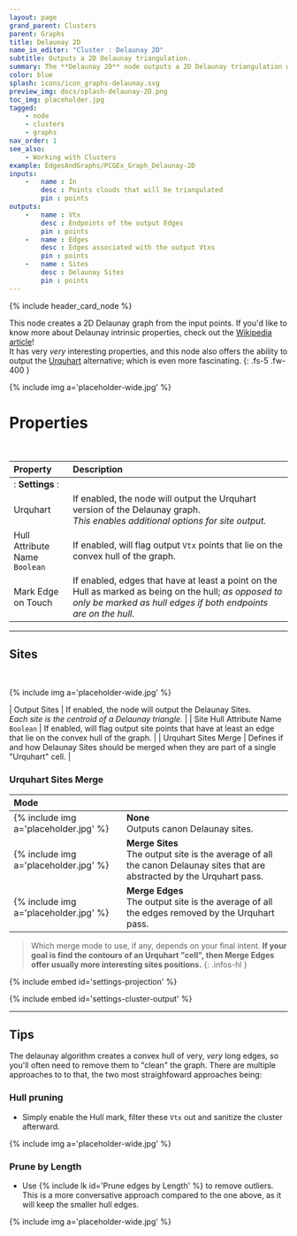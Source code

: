 ```yaml
---
layout: page
grand_parent: Clusters
parent: Graphs
title: Delaunay 2D
name_in_editor: "Cluster : Delaunay 2D"
subtitle: Outputs a 2D Delaunay triangulation.
summary: The **Delaunay 2D** node outputs a 2D Delaunay triangulation with options like Urquhart graph, hull identification, and projection settings.
color: blue
splash: icons/icon_graphs-delaunay.svg
preview_img: docs/splash-delaunay-2D.png
toc_img: placeholder.jpg
tagged: 
    - node
    - clusters
    - graphs
nav_order: 1
see_also:
    - Working with Clusters
example: EdgesAndGraphs/PCGEx_Graph_Delaunay-2D
inputs:
    -   name : In
        desc : Points clouds that will be triangulated
        pin : points
outputs:
    -   name : Vtx
        desc : Endpoints of the output Edges
        pin : points
    -   name : Edges
        desc : Edges associated with the output Vtxs
        pin : points
    -   name : Sites
        desc : Delaunay Sites
        pin : points
---
```



{% include header_card_node %}

This node creates a 2D Delaunay graph from the input points. If you'd like to know more about Delaunay intrinsic properties, check out the [Wikipedia article](https://en.wikipedia.org/wiki/Delaunay_triangulation)!  
It has very *very* interesting properties, and this node also offers the ability to output the [Urquhart](https://en.wikipedia.org/wiki/Urquhart_graph) alternative; which is even more fascinating.
{: .fs-5 .fw-400 } 

{% include img a='placeholder-wide.jpg' %}

# Properties
<br>

| Property       | Description          |
|:-------------|:------------------|
|: **Settings** :|
| Urquhart           | If enabled, the node will output the Urquhart version of the Delaunay graph.<br>*This enables additional options for site output.* |
| Hull Attribute Name<br>`Boolean`          | If enabled, will flag output `Vtx` points that lie on the convex hull of the graph. |
| Mark Edge on Touch          | If enabled, edges that have at least a point on the Hull as marked as being on the hull; *as opposed to only be marked as hull edges if both endpoints are on the hull.* |

---
## Sites
<br>

{% include img a='placeholder-wide.jpg' %}

| Output Sites           | If enabled, the node will output the Delaunay Sites.<br>*Each site is the centroid of a Delaunay triangle.* |
| Site Hull Attribute Name<br>`Boolean`          | If enabled, will flag output site points that have at least an edge that lie on the convex hull of the graph. |
| Urquhart Sites Merge         | Defines if and how Delaunay Sites should be merged when they are part of a single "Urquhart" cell. |

### Urquhart Sites Merge

| Mode       | |
|:-------------|:------------------|
| {% include img a='placeholder.jpg' %} | **None**<br>Outputs canon Delaunay sites. |
| {% include img a='placeholder.jpg' %} | **Merge Sites**<br>The output site is the average of all the canon Delaunay sites that are abstracted by the Urquhart pass. |
| {% include img a='placeholder.jpg' %} | **Merge Edges**<br>The output site is the average of all the edges removed by the Urquhart pass. |

> Which merge mode to use, if any, depends on your final intent. **If your goal is find the contours of an Urquhart "cell", then Merge Edges offer usually more interesting sites positions.**
{: .infos-hl }


{% include embed id='settings-projection' %}


{% include embed id='settings-cluster-output' %}


---
## Tips

The delaunay algorithm creates a convex hull of very, *very* long edges, so you'll often need to remove them to "clean" the graph. There are multiple approaches to to that, the two most straighfoward approaches being:

### Hull pruning
- Simply enable the Hull mark, filter these `Vtx` out and sanitize the cluster afterward.

{% include img a='placeholder-wide.jpg' %}

### Prune by Length
- Use {% include lk id='Prune edges by Length' %} to remove outliers. This is a more conversative approach compared to the one above, as it will keep the smaller hull edges.

{% include img a='placeholder-wide.jpg' %}

